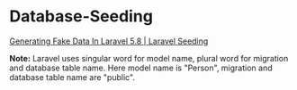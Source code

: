 # Database-Seeding

[Generating Fake Data In Laravel 5.8 | Laravel Seeding](https://www.phpflow.com/php/generating-fake-data-in-laravel-5-8-laravel-seeding/)

**Note:** Laravel uses singular word for model name, plural word for migration and database table name. Here model name is "Person", migration and database table name are "public".
